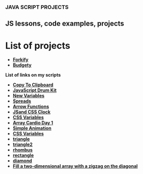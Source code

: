 ### JAVA SCRIPT PROJECTS
## JS lessons, code examples, projects
# **List of projects**
- **[Forkify](https://vitaminvp.github.io/JS-code/CompleteJavaScript/Forkify/dist/index.html)**
- **[Budgety](https://vitaminvp.github.io/JS-code/CompleteJavaScript/Budgety/index.html)**

**List of links on my scripts**
- **[Copy To Clipboard](https://vitaminvp.github.io/JS-code/01-CopyToClipboard)**
- **[JavaScript Drum Kit](https://vitaminvp.github.io/JS-code/01-JavaScriptDrumKit)**
- **[New Variables](https://vitaminvp.github.io/JS-code/01-NewVariables)**
- **[Spreads](https://vitaminvp.github.io/JS-code/01-Spreads)**
- **[Arrow Functions](https://vitaminvp.github.io/JS-code/02-ArrowFunctions)**
- **[JSand CSS Clock](https://vitaminvp.github.io/JS-code/02-JSandCSSClock)**
- **[CSS Variables](https://vitaminvp.github.io/JS-code/03-CSSVariables)**
- **[Array Cardio Day 1](https://vitaminvp.github.io/JS-code/04-ArrayCardioDay1)**
- **[Simple Animation](https://vitaminvp.github.io/JS-code/01-Animation)**
- **[CSS Variables](https://vitaminvp.github.io/JS-code/03-CSSVariables)**
- **[triangle](https://vitaminvp.github.io/JS-code/rectangle,triangle,rhombus/triangle.html)**
- **[triangle2](https://vitaminvp.github.io/JS-code/rectangle,triangle,rhombus/)**
- **[rhombus](https://vitaminvp.github.io/JS-code/rectangle,triangle,rhombus/)**
- **[rectangle](https://vitaminvp.github.io/JS-code/rectangle,triangle,rhombus/rectangle.html)**
- **[diamond](https://vitaminvp.github.io/JS-code/rectangle,triangle,rhombus/diamond.html)**
- **[Fill a two-dimensional array with a zigzag on the diagonal](https://vitaminvp.github.io/JS-code/codewars/13.html)**
